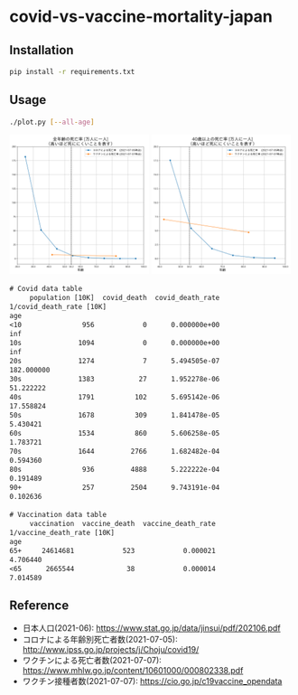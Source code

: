 # covid-vs-vaccine-mortality-japan

## Installation

```bash
pip install -r requirements.txt
```

## Usage

```bash
./plot.py [--all-age]
```

<img src="docs/plots/all_age.png" width="49%"> <img src="docs/plots/over_40.png" width="49%">

```
# Covid data table
     population [10K]  covid_death  covid_death_rate  1/covid_death_rate [10K]
age
<10               956            0      0.000000e+00                       inf
10s              1094            0      0.000000e+00                       inf
20s              1274            7      5.494505e-07                182.000000
30s              1383           27      1.952278e-06                 51.222222
40s              1791          102      5.695142e-06                 17.558824
50s              1678          309      1.841478e-05                  5.430421
60s              1534          860      5.606258e-05                  1.783721
70s              1644         2766      1.682482e-04                  0.594360
80s               936         4888      5.222222e-04                  0.191489
90+               257         2504      9.743191e-04                  0.102636

# Vaccination data table
     vaccination  vaccine_death  vaccine_death_rate  1/vaccine_death_rate [10K]
age
65+     24614681            523            0.000021                    4.706440
<65      2665544             38            0.000014                    7.014589
```


## Reference

- 日本人口(2021-06): https://www.stat.go.jp/data/jinsui/pdf/202106.pdf
- コロナによる年齢別死亡者数(2021-07-05): http://www.ipss.go.jp/projects/j/Choju/covid19/
- ワクチンによる死亡者数(2021-07-07): https://www.mhlw.go.jp/content/10601000/000802338.pdf
- ワクチン接種者数(2021-07-07): https://cio.go.jp/c19vaccine_opendata
